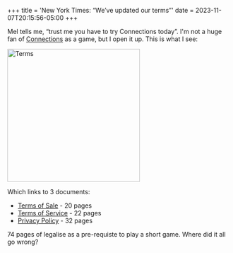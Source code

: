 +++
title = 'New York Times: “We’ve updated our terms”'
date = 2023-11-07T20:15:56-05:00
+++

Mel tells me, “trust me you have to try Connections today”. I'm not a huge fan of [Connections](https://www.nytimes.com/games/connections) as a game, but I open it up. This is what I see:

<img src="/nyt-updated-terms-connections.png" alt="Terms" width="300">

Which links to 3 documents: 

- [Terms of Sale](https://help.nytimes.com/hc/en-us/articles/115014893968-Terms-of-Sale) - 20 pages
- [Terms of Service](https://help.nytimes.com/hc/en-us/articles/115014893428-Terms-of-service) - 22 pages
- [Privacy Policy](https://help.nytimes.com/hc/en-us/articles/10940941449492) - 32 pages

74 pages of legalise as a pre-requiste to play a short game. Where did it all go wrong?